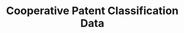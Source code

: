 ---
layout: default
bigquery: https://console.cloud.google.com/bigquery?p=patents-public-data&d=cpc&page=dataset
citation: '“Cooperative Patent Classification” by the EPO and USPTO, for public use. '
contributors: EPO, USPTO
cost: None
description: Cooperative Patent Classification Data contains the scheme and definitions
  of the Cooperative Patent Classification system for classifying patent documents.
  The CPC is the result of a partnership between the EPO and the USPTO in their joint
  effort to develop a common, internationally compatible classification system for
  technical documents, in particular patent publications, which will be used by both
  offices in the patent granting process
documentation: https://www.cooperativepatentclassification.org/cpcSchemeAndDefinitions
last_edit: Mon, 04 Apr 2022 19:07:06 GMT
location: https://www.cooperativepatentclassification.org/index
maintained_by: USPTO, EPO
schema_fields: '[''definition'', ''dateRevised'', ''symbol'', ''title_full'', ''application_references'',
  ''childGroups'', ''residualReferences'', ''date_revised'', ''glossary'', ''level'',
  ''notAllocatable'', ''additional_only'', ''breakdownCode'', ''children'', ''informative_references'',
  ''ipc_concordant'', ''child_groups'', ''title_part'', ''residual_references'', ''status'',
  ''limitingReferences'', ''titleFull'', ''sizeCache'', ''informativeReferences'',
  ''synonyms'', ''applicationReferences'', ''ipcConcordant'', ''breakdown_code'',
  ''titlePart'', ''not_allocatable'', ''limiting_references'', ''parents'']'
shortname: cooperative_patent_classification
tags:
- patents
- science
title: Cooperative Patent Classification Data
uuid: 984374a7-16e9-4b35-9445-458daceb01bf
---
